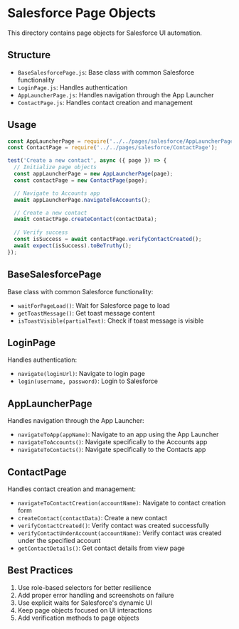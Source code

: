 # Salesforce Page Objects

This directory contains page objects for Salesforce UI automation.

## Structure

- `BaseSalesforcePage.js`: Base class with common Salesforce functionality
- `LoginPage.js`: Handles authentication
- `AppLauncherPage.js`: Handles navigation through the App Launcher
- `ContactPage.js`: Handles contact creation and management

## Usage

```javascript
const AppLauncherPage = require('../../pages/salesforce/AppLauncherPage');
const ContactPage = require('../../pages/salesforce/ContactPage');

test('Create a new contact', async ({ page }) => {
  // Initialize page objects
  const appLauncherPage = new AppLauncherPage(page);
  const contactPage = new ContactPage(page);

  // Navigate to Accounts app
  await appLauncherPage.navigateToAccounts();

  // Create a new contact
  await contactPage.createContact(contactData);
  
  // Verify success
  const isSuccess = await contactPage.verifyContactCreated();
  await expect(isSuccess).toBeTruthy();
});
```

## BaseSalesforcePage

Base class with common Salesforce functionality:

- `waitForPageLoad()`: Wait for Salesforce page to load
- `getToastMessage()`: Get toast message content
- `isToastVisible(partialText)`: Check if toast message is visible

## LoginPage

Handles authentication:

- `navigate(loginUrl)`: Navigate to login page
- `login(username, password)`: Login to Salesforce

## AppLauncherPage

Handles navigation through the App Launcher:

- `navigateToApp(appName)`: Navigate to an app using the App Launcher
- `navigateToAccounts()`: Navigate specifically to the Accounts app
- `navigateToContacts()`: Navigate specifically to the Contacts app

## ContactPage

Handles contact creation and management:

- `navigateToContactCreation(accountName)`: Navigate to contact creation form
- `createContact(contactData)`: Create a new contact
- `verifyContactCreated()`: Verify contact was created successfully
- `verifyContactUnderAccount(accountName)`: Verify contact was created under the specified account
- `getContactDetails()`: Get contact details from view page

## Best Practices

1. Use role-based selectors for better resilience
2. Add proper error handling and screenshots on failure
3. Use explicit waits for Salesforce's dynamic UI
4. Keep page objects focused on UI interactions
5. Add verification methods to page objects